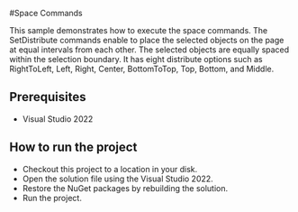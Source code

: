 #Space Commands

This sample demonstrates how to execute the space commands. The SetDistribute commands enable to place the selected objects on the page at equal intervals from each other. The selected objects are equally spaced within the selection boundary. It has eight distribute options such as RightToLeft, Left, Right, Center, BottomToTop, Top, Bottom, and Middle.


## Prerequisites

* Visual Studio 2022

## How to run the project

* Checkout this project to a location in your disk.
* Open the solution file using the Visual Studio 2022.
* Restore the NuGet packages by rebuilding the solution.
* Run the project.
